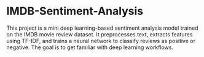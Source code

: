 # IMDB-Sentiment-Analysis
This project is a mini deep learning-based sentiment analysis model trained on the IMDB movie review dataset. It preprocesses text, extracts features using TF-IDF, and trains a neural network to classify reviews as positive or negative. The goal is to get familiar with deep learning workflows.

